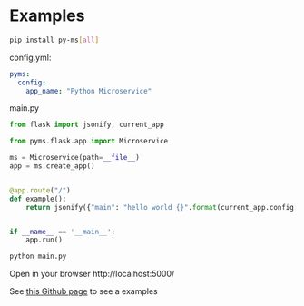 # Examples

```bash
pip install py-ms[all]
```

config.yml:

```yaml
pyms:
  config:
    app_name: "Python Microservice"
```

main.py

```python
from flask import jsonify, current_app

from pyms.flask.app import Microservice

ms = Microservice(path=__file__)
app = ms.create_app()


@app.route("/")
def example():
    return jsonify({"main": "hello world {}".format(current_app.config["APP_NAME"])})


if __name__ == '__main__':
    app.run()
```

```bash
python main.py
```

Open in your browser http://localhost:5000/

See [this Github page](https://github.com/python-microservices/pyms/tree/master/examples) to see a examples